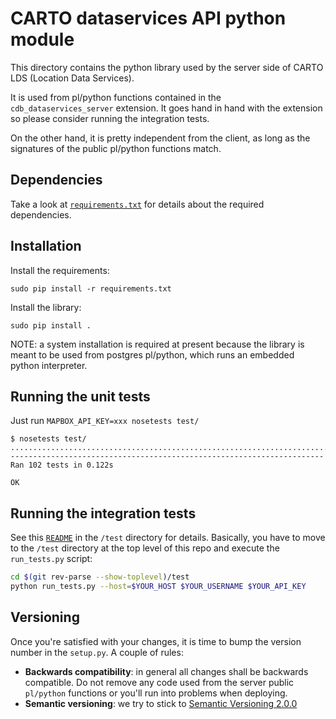 # CARTO dataservices API python module

This directory contains the python library used by the server side of CARTO LDS (Location Data Services).

It is used from pl/python functions contained in the `cdb_dataservices_server` extension. It goes hand in hand with the extension so please consider running the integration tests.

On the other hand, it is pretty independent from the client, as long as the signatures of the public pl/python functions match.

## Dependencies
Take a look at [`requirements.txt`](requirements.txt) for details about the required dependencies.

## Installation
Install the requirements:
```shell
sudo pip install -r requirements.txt
```

Install the library:
```shell
sudo pip install .
```

NOTE: a system installation is required at present because the library is meant to be used from postgres pl/python, which runs an embedded python interpreter.


## Running the unit tests
Just run `MAPBOX_API_KEY=xxx nosetests test/`
```shell
$ nosetests test/
......................................................................................................
----------------------------------------------------------------------
Ran 102 tests in 0.122s

OK
```

## Running the integration tests
See this [`README`](../../../../test/README.md) in the `/test` directory for details. Basically, you have to move to the `/test` directory at the top level of this repo and execute the `run_tests.py` script:
```sh
cd $(git rev-parse --show-toplevel)/test
python run_tests.py --host=$YOUR_HOST $YOUR_USERNAME $YOUR_API_KEY
```

## Versioning
Once you're satisfied with your changes, it is time to bump the version number in the `setup.py`. A couple of rules:
- **Backwards compatibility**: in general all changes shall be backwards compatible. Do not remove any code used from the server public `pl/python` functions or you'll run into problems when deploying.
- **Semantic versioning**: we try to stick to [Semantic Versioning 2.0.0](http://semver.org/spec/v2.0.0.html)
